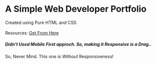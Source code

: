 # A Simple Web Developer Portfolio

Created using Pure HTML and CSS
<br><br>
Resources: <a href="https://github.com/ProgrammingHero1/portfolio-resources">Get From Here</a>

##### Didn't Used Mobile First approch. So, making it Responsive is a Drag..

So, Never Mind. This one is _Without_ Responsiveness!
